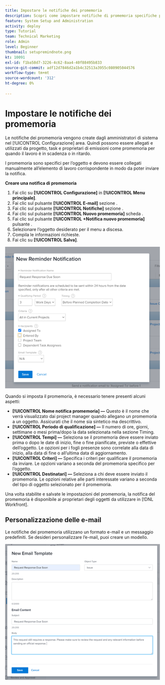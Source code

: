 ```yaml
---
title: Impostare le notifiche dei promemoria
description: Scopri come impostare notifiche di promemoria specifiche per gli oggetti per informare gli utenti di quando il lavoro è in ritardo o in ritardo.
feature: System Setup and Administration
activity: deploy
type: Tutorial
team: Technical Marketing
role: Admin
level: Beginner
thumbnail: setupremindnote.png
kt: 10091
exl-id: f1ba58d7-3226-4c62-8aa4-40f88495b833
source-git-commit: adf12d7846d2a1b4c32513a3955c080905044576
workflow-type: tm+mt
source-wordcount: '312'
ht-degree: 0%

---
```


<!---
this has the same content as the system administrator notification setup and mangement section of the email and inapp notificiations learning path
--->

# Impostare le notifiche dei promemoria

Le notifiche dei promemoria vengono create dagli amministratori di sistema nel [!UICONTROL Configurazione] area. Quindi possono essere allegati e utilizzati da progetto, task e proprietari di emissioni come promemoria per quando il lavoro è in scadenza o in ritardo.

I promemoria sono specifici per l’oggetto e devono essere collegati manualmente all’elemento di lavoro corrispondente in modo da poter inviare la notifica.

**Creare una notifica di promemoria**

1. Fai clic su **[!UICONTROL Configurazione]** in **[!UICONTROL Menu principale]**.
1. Fai clic sul pulsante **[!UICONTROL E-mail]** sezione .
1. Fai clic sul pulsante **[!UICONTROL Notifiche]** sezione .
1. Fai clic sul pulsante **[!UICONTROL Nuovo promemoria]** scheda .
1. Fai clic sul pulsante **[!UICONTROL +Notifica nuovo promemoria]** pulsante .
1. Selezionare l’oggetto desiderato per il menu a discesa.
1. Compila le informazioni richieste.
1. Fai clic su **[!UICONTROL Salva]**.

![[!UICONTROL Nuova notifica promemoria] finestra](assets/admin-fund-reminder-notification-1.png)

Quando si imposta il promemoria, è necessario tenere presenti alcuni aspetti:

* **[!UICONTROL Nome notifica promemoria] —** Questo è il nome che verrà visualizzato dai project manager quando allegano un promemoria a un oggetto. Assicurati che il nome sia sintetico ma descrittivo.
* **[!UICONTROL Periodo di qualificazione] —** Il numero di ore, giorni, settimane o mesi prima/dopo la data selezionata nella sezione Timing.
* **[!UICONTROL Tempi] —** Seleziona se il promemoria deve essere inviato prima o dopo le date di inizio, fine o fine pianificate, previste o effettive dell’oggetto. Le opzioni per i fogli presenze sono correlate alla data di inizio, alla data di fine o all’ultima data di aggiornamento.
* **[!UICONTROL Criteri] —** Specifica i criteri per qualificare il promemoria da inviare. Le opzioni variano a seconda del promemoria specifico per l’oggetto.
* **[!UICONTROL Destinatari] —** Seleziona a chi deve essere inviato il promemoria. Le opzioni relative alle parti interessate variano a seconda del tipo di oggetto selezionato per il promemoria.

Una volta stabilite e salvate le impostazioni del promemoria, la notifica del promemoria è disponibile ai proprietari degli oggetti da utilizzare in [!DNL Workfront].

## Personalizzazione delle e-mail

Le notifiche dei promemoria utilizzano un formato e-mail e un messaggio predefiniti. Se desideri personalizzare l’e-mail, puoi creare un modello.

<!---
paragraph above needs a hyperlink to an article
--->

![Finestra Nuovo modello e-mail](assets/admin-fund-email-customization.png)

<!---
learn more URLs
--->
